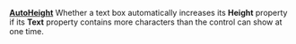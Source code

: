 [**AutoHeight**](properties-text.md) Whether a text box automatically increases its **Height** property if its **Text** property contains more characters than the control can show at one time.

